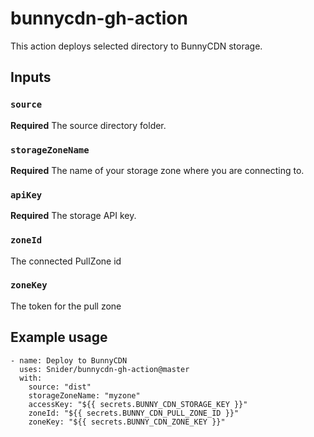 # bunnycdn-gh-action

This action deploys selected directory to BunnyCDN storage. 

## Inputs

### `source`

**Required** The source directory folder.

### `storageZoneName`

**Required** The name of your storage zone where you are connecting to.

### `apiKey`

**Required** The storage API key.

### `zoneId`

The connected PullZone id

### `zoneKey`

The token for the pull zone

## Example usage
````
- name: Deploy to BunnyCDN
  uses: Snider/bunnycdn-gh-action@master
  with:
    source: "dist"
    storageZoneName: "myzone"
    accessKey: "${{ secrets.BUNNY_CDN_STORAGE_KEY }}"
    zoneId: "${{ secrets.BUNNY_CDN_PULL_ZONE_ID }}"
    zoneKey: "${{ secrets.BUNNY_CDN_ZONE_KEY }}"
````
